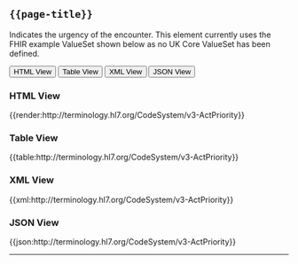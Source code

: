 ## <code>{{page-title}}</code>

Indicates the urgency of the encounter. This element currently uses the FHIR example ValueSet shown below as no UK Core ValueSet has been defined.


<div class="tab">
 <button class="tablinks active" onclick="openTab(event, 'HTML View')">HTML View</button>
 <button class="tablinks" onclick="openTab(event, 'Table View')">Table View</button>
  <button class="tablinks" onclick="openTab(event, 'XML View')">XML View</button>
  <button class="tablinks" onclick="openTab(event, 'JSON View')">JSON View</button>
</div>

<div id="HTML View" class="tabcontent" style="display:block">
  <h3>HTML View</h3>
{{render:http://terminology.hl7.org/CodeSystem/v3-ActPriority}}
</div>

<div id="Table View" class="tabcontent">
  <h3>Table View</h3>
{{table:http://terminology.hl7.org/CodeSystem/v3-ActPriority}}
</div>

<div id="XML View" class="tabcontent">
  <h3>XML View</h3>
{{xml:http://terminology.hl7.org/CodeSystem/v3-ActPriority}}
</div>

<div id="JSON View" class="tabcontent">
  <h3>JSON View</h3>
{{json:http://terminology.hl7.org/CodeSystem/v3-ActPriority}}
</div>

---